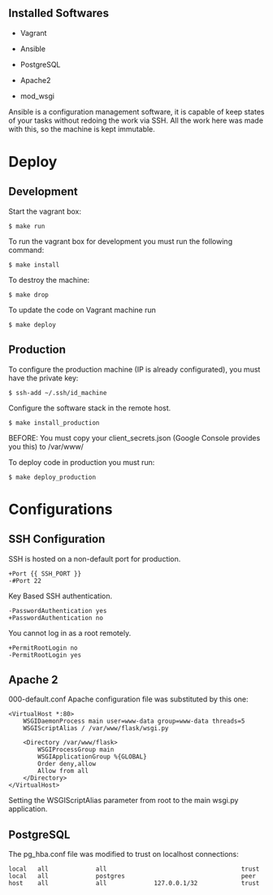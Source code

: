 Installed Softwares
---

* Vagrant
* Ansible

* PostgreSQL
* Apache2
* mod_wsgi

Ansible is a configuration management software, it is capable of keep states of your tasks without
redoing the work via SSH. All the work here was made with this, so the machine is kept immutable.


Deploy
===

Development
---

Start the vagrant box:

```
$ make run
```

To run the vagrant box for development you must run the following command:

```
$ make install
```

To destroy the machine:

```
$ make drop
```

To update the code on Vagrant machine run

```
$ make deploy
```


Production
---

To configure the production machine (IP is already configurated), you must have the private key:

```
$ ssh-add ~/.ssh/id_machine
```

Configure the software stack in the remote host.

```
$ make install_production
```

BEFORE: You must copy your client_secrets.json (Google Console provides you this) to /var/www/

To deploy code in production you must run:

```
$ make deploy_production
```


Configurations
===


SSH Configuration
---

SSH is hosted on a non-default port for production.

```
+Port {{ SSH_PORT }}
-#Port 22
```

Key Based SSH authentication.

```
-PasswordAuthentication yes
+PasswordAuthentication no
```

You cannot log in as a root remotely.

```
+PermitRootLogin no
-PermitRootLogin yes
```


Apache 2
---

000-default.conf Apache configuration file was substituted by this one:

```
<VirtualHost *:80>
    WSGIDaemonProcess main user=www-data group=www-data threads=5
    WSGIScriptAlias / /var/www/flask/wsgi.py

    <Directory /var/www/flask>
        WSGIProcessGroup main
        WSGIApplicationGroup %{GLOBAL}
        Order deny,allow
        Allow from all
    </Directory>
</VirtualHost>
```

Setting the WSGIScriptAlias parameter from root to the main wsgi.py application.


PostgreSQL
---

The pg_hba.conf file was modified to trust on localhost connections:

```
local   all             all                                     trust
local   all             postgres                                peer
host    all             all             127.0.0.1/32            trust
```
